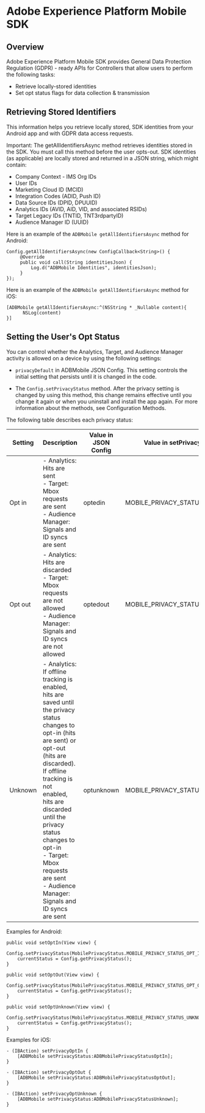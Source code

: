 # Adobe Experience Platform Mobile SDK

## Overview

Adobe Experience Platform Mobile SDK provides General Data Protection Regulation (GDPR) - ready APIs for Controllers that allow users to perform the following tasks:

* Retrieve locally-stored identities
* Set opt status flags for data collection & transmission

## Retrieving Stored Identifiers

This information helps you retrieve locally stored, SDK identities from your Android app and with GDPR data access requests.

Important: The getAllIdentifiersAsync method retrieves identities stored in the SDK. You must call this method before the user opts-out.
SDK identities (as applicable) are locally stored and returned in a JSON string, which might contain:

* Company Context - IMS Org IDs
* User IDs
* Marketing Cloud ID (MCID)
* Integration Codes (ADID, Push ID)
* Data Source IDs (DPID, DPUUID)
* Analytics IDs (AVID, AID, VID, and associated RSIDs)
* Target Legacy IDs (TNTID, TNT3rdpartyID)
* Audience Manager ID (UUID)

Here is an example of the ```ADBMobile getAllIdentifiersAsync``` method for Android:

```
Config.getAllIdentifiersAsync(new ConfigCallback<String>() {
     @Override
     public void call(String identitiesJson) {
         Log.d("ADBMobile Identities", identitiesJson);
     }
});
```

Here is an example of the ```ADBMobile getAllIdentifiersAsync``` method for iOS:

```
[ADBMobile getAllIdentifiersAsync:^(NSString * _Nullable content){
      NSLog(content)
}]
```

## Setting the User's Opt Status

You can control whether the Analytics, Target, and Audience Manager activity is allowed on a device by using the following settings:

* ```privacyDefault``` in ADBMobile JSON Config. This setting controls the initial setting that persists until it is changed in the code.

* The ```Config.setPrivacyStatus``` method. After the privacy setting is changed by using this method, this change remains effective until you change it again or when you uninstall and install the app again. For more information about the methods, see Configuration Methods.

The following table describes each privacy status:

| Setting | Description | Value in JSON Config | Value in setPrivacyStatus |
| ------- | ------ | -------------------- | ------------------------- |
| Opt in  | - Analytics: Hits are sent<br/>- Target: Mbox requests are sent<br/>- Audience Manager: Signals and ID syncs are sent | optedin | MOBILE_PRIVACY_STATUS_OPT_IN |
| Opt out  | - Analytics: Hits are discarded<br/>- Target: Mbox requests are not allowed<br/>- Audience Manager: Signals and ID syncs are not allowed | optedout | MOBILE_PRIVACY_STATUS_OPT_OUT |
| Unknown  | - Analytics: If offline tracking is enabled, hits are saved until the privacy status changes to opt-in (hits are sent) or opt-out (hits are discarded). If offline tracking is not enabled, hits are discarded until the privacy status changes to opt-in<br/>- Target: Mbox requests are sent<br/>- Audience Manager: Signals and ID syncs are sent | optunknown | MOBILE_PRIVACY_STATUS_UNKNOWN |

Examples for Android:

```
public void setOptIn(View view) {
        Config.setPrivacyStatus(MobilePrivacyStatus.MOBILE_PRIVACY_STATUS_OPT_IN);
    currentStatus = Config.getPrivacyStatus();
}

public void setOptOut(View view) {
    Config.setPrivacyStatus(MobilePrivacyStatus.MOBILE_PRIVACY_STATUS_OPT_OUT);
    currentStatus = Config.getPrivacyStatus();
}

public void setOptUnknown(View view) {
        Config.setPrivacyStatus(MobilePrivacyStatus.MOBILE_PRIVACY_STATUS_UNKNOWN);
    currentStatus = Config.getPrivacyStatus();
}
```

Examples for iOS:

```
- (IBAction) setPrivacyOptIn {
    [ADBMobile setPrivacyStatus:ADBMobilePrivacyStatusOptIn];
}

- (IBAction) setPrivacyOptOut {
    [ADBMobile setPrivacyStatus:ADBMobilePrivacyStatusOptOut];
}

- (IBAction) setPrivacyOptUnknown {
    [ADBMobile setPrivacyStatus:ADBMobilePrivacyStatusUnknown];
}
```
